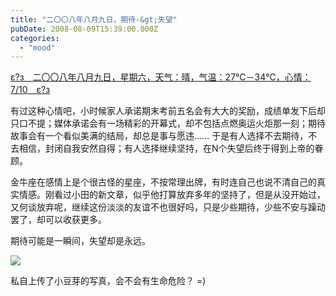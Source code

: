 ```yaml
---
title: "二〇〇八年八月九日，期待-&gt;失望"
pubDate: 2008-08-09T15:39:00.000Z
categories: 
  - "mood"
---
```


[ε?з　二〇〇八年八月九日，星期六，天气：晴，气温：27℃－34℃，心情：7/10　ε?з](https://www.liuweinan.com)

  

有过这种心情吧，小时候家人承诺期末考前五名会有大大的奖励，成绩单发下后却只口不提；媒体承诺会有一场精彩的开幕式，却不包括点燃奥运火炬那一刻；期待故事会有一个看似美满的结局，却总是事与愿违…… 于是有人选择不去期待，不去相信，封闭自我安然自得；有人选择继续坚持，在N个失望后终于得到上帝的眷顾。

金牛座在感情上是个很古怪的星座，不按常理出牌，有时连自己也说不清自己的真实情感。刚看过小田的新文章，似乎他打算放弃多年的坚持了，但是从没开始过，又何谈放弃呢，继续这份淡淡的友谊不也很好吗，只是少些期待，少些不安与躁动罢了，却可以收获更多。

期待可能是一瞬间，失望却是永远。

![](https://spaces.liuweinan.com/Picture/QuanQ_013.png)

私自上传了小豆芽的写真，会不会有生命危险？ =)
